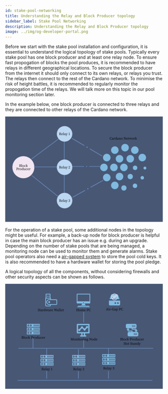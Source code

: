 ```yaml
---
id: stake-pool-networking
title: Understanding the Relay and Block Producer topology
sidebar_label: Stake Pool Networking
description: Understanding the Relay and Block Producer topology
image: ../img/og-developer-portal.png
---
```

Before we start with the stake pool installation and configuration, it is essential to understand the logical topology of stake pools. Typically every stake pool has one block producer and at least one relay node. To ensure fast propogation of blocks the pool produces, it is recommended to have relays in different geographical locations. To secure the block producer from the internet it should only connect to its own relays, or relays you trust. The relays then connect to the rest of the Cardano network. To minimise the risk of height battles, it is recommended to regularly monitor the propogation time of the relays. We will talk more on this topic in our pool monitoring section later.

In the example below, one block producer is connected to three relays and they are connected to other relays of the Cardano network.

![img](../../static/img/stake-pool-guide/stake-pool-network.jpg)

For the operation of a stake pool, some additional nodes in the topology might be useful. For example, a back-up node for block producer is helpful in case the main block producer has an issue e.g. during an upgrade. Depending on the number of stake pools that are being managed, a monitoring node can be used to monitor them and generate alarms. Stake pool operators also need a [air-gapped system](/docs/get-started/air-gap) to store the pool cold keys. It is also recommended to have a hardware wallet for storing the pool pledge.

A logical topology of all the components, without considering firewalls and other security aspects can be shown as follows.

![img](../../static/img/stake-pool-guide/stake-pool-setup.jpg)

